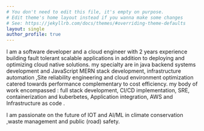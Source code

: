 ```yaml
---
# You don't need to edit this file, it's empty on purpose.
# Edit theme's home layout instead if you wanna make some changes
# See: https://jekyllrb.com/docs/themes/#overriding-theme-defaults
layout: single
author_profile: true
---
```


I am a software developer and a cloud engineer with 2 years experience building fault tolerant scalable applications in addition to deploying and optimizing cloud native solutions.
my specialty are in java backend systems development and JavaScript MERN stack development, infrastructure automation ,Site reliability engineering and  cloud environment optimization catered towards performance complementary to cost efficiency.
my body of work encompassed :
full stack development,
CI/CD implementation,
SRE,
containerization and kuberbetes,
Application integration,
AWS and Infrastructure as code .

I am passionate on the future of IOT and AI/ML in climate conservation ,waste management and public (road) safety.
